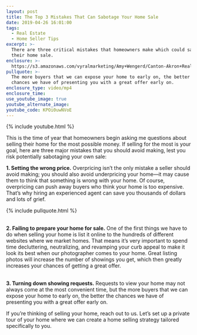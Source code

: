 ```yaml
---
layout: post
title: The Top 3 Mistakes That Can Sabotage Your Home Sale
date: 2019-04-26 16:01:00
tags:
  - Real Estate
  - Home Seller Tips
excerpt: >-
  There are three critical mistakes that homeowners make which could sabotage
  their home sale.
enclosure: >-
  https://s3.amazonaws.com/vyralmarketing/Amy+Wengerd/Canton-Akron+Real+Estate+Agent-+The+Top+3+Mistakes+Homeowners+Make+That+Can+Sabotage+Their+Sale.mp4
pullquote: >-
  The more buyers that we can expose your home to early on, the better the
  chances we have of presenting you with a great offer early on.
enclosure_type: video/mp4
enclosure_time:
use_youtube_image: true
youtube_alternate_image:
youtube_code: KPOi0uwNVoE
---
```


{% include youtube.html %}

This is the time of year that homeowners begin asking me questions about selling their home for the most possible money. If selling for the most is your goal, here are three major mistakes that you should avoid making, lest you risk potentially sabotaging your own sale:

**1\. Setting the wrong price.** Overpricing isn’t the only mistake a seller should avoid making; you should also avoid underpricing your home—it may cause them to think that something is wrong with your home. Of course, overpricing can push away buyers who think your home is too expensive. That’s why hiring an experienced agent can save you thousands of dollars and lots of grief.

{% include pullquote.html %}

<br>**2\. Failing to prepare your home for sale.** One of the first things we have to do when selling your home is list it online to the hundreds of different websites where we market homes. That means it’s very important to spend time decluttering, neutralizing, and revamping your curb appeal to make it look its best when our photographer comes to your home. Great listing photos will increase the number of showings you get, which then greatly increases your chances of getting a great offer.

<br>**3\. Turning down showing requests.** Requests to view your home may not always come at the most convenient time, but the more buyers that we can expose your home to early on, the better the chances we have of presenting you with a great offer early on.

If you’re thinking of selling your home, reach out to us. Let’s set up a private tour of your home where we can create a home selling strategy tailored specifically to you.